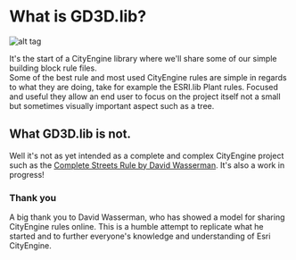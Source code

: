 # What is GD3D.lib?

![alt tag](https://www.geoplanit.co.uk/wp-content/uploads/2018/11/dashboard_01.png)

It's the start of a CityEngine library where we'll share some of our simple building block rule files.   
Some of the best rule and most used CityEngine rules are simple in regards to what they are doing, take for example the ESRI.lib Plant rules.  Focused and useful they allow an end user to focus on the project itself not a small but sometimes visually important aspect such as a tree.
## What GD3D.lib is not.
Well it's not as yet intended as a complete and complex CityEngine project such as the [Complete Streets Rule by David Wasserman](https://github.com/d-wasserman/Complete_Street_Rule).  It's also a work in progress!

### Thank you
A big thank you to David Wasserman, who has showed a model for sharing CityEngine rules online.  This is a humble attempt to replicate what he started and to further everyone's knowledge and understanding of Esri CityEngine.
